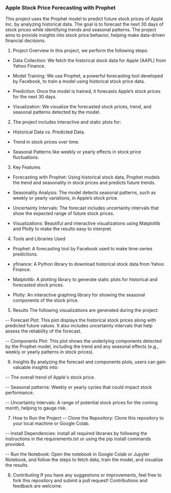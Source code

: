 ### Apple Stock Price Forecasting with Prophet
This project uses the Prophet model to predict future stock prices of Apple Inc. by analyzing historical data. 
The goal is to forecast the next 30 days of stock prices while identifying trends and seasonal patterns. 
The project aims to provide insights into stock price behavior, helping make data-driven financial decisions.

1. Project Overview
In this project, we perform the following steps:

- Data Collection: We fetch the historical stock data for Apple (AAPL) from Yahoo Finance.

- Model Training: We use Prophet, a powerful forecasting tool developed by Facebook, to train a model using historical stock price data.

- Prediction: Once the model is trained, it forecasts Apple’s stock prices for the next 30 days.

- Visualization: We visualize the forecasted stock prices, trend, and seasonal patterns detected by the model.

2. The project includes interactive and static plots for:

- Historical Data vs. Predicted Data.

- Trend in stock prices over time.

- Seasonal Patterns like weekly or yearly effects in stock price fluctuations.
  
3. Key Features

- Forecasting with Prophet: Using historical stock data, Prophet models the trend and seasonality in stock prices and predicts future trends.

- Seasonality Analysis: The model detects seasonal patterns, such as weekly or yearly variations, in Apple’s stock price.

- Uncertainty Intervals: The forecast includes uncertainty intervals that show the expected range of future stock prices.

- Visualizations: Beautiful and interactive visualizations using Matplotlib and Plotly to make the results easy to interpret.

4.  Tools and Libraries Used
- Prophet: A forecasting tool by Facebook used to make time-series predictions.

- yfinance: A Python library to download historical stock data from Yahoo Finance.

- Matplotlib: A plotting library to generate static plots for historical and forecasted stock prices.

- Plotly: An interactive graphing library for showing the seasonal components of the stock price.

5. Results
The following visualizations are generated during the project:

-- Forecast Plot: This plot displays the historical stock prices along with predicted future values. It also includes uncertainty
   intervals that help assess the reliability of the forecast.

-- Components Plot: This plot shows the underlying components detected by the Prophet model, including the trend and any seasonal
   effects (e.g., weekly or yearly patterns in stock prices).

6. Insights
By analyzing the forecast and components plots, users can gain valuable insights into:

-- The overall trend of Apple's stock price.

-- Seasonal patterns: Weekly or yearly cycles that could impact stock performance.

-- Uncertainty intervals: A range of potential stock prices for the coming month, helping to gauge risk.


7. How to Run the Project
-- Clone the Repository: Clone this repository to your local machine or Google Colab.

-- Install Dependencies: Install all required libraries by following the instructions in the requirements.txt or using the pip install commands provided.

-- Run the Notebook: Open the notebook in Google Colab or Jupyter Notebook, and follow the steps to fetch data, train the model, and visualize the results.

8. Contributing
If you have any suggestions or improvements, feel free to fork this repository and submit a pull request! Contributions and feedback are welcome.

